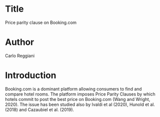 # Title 
Price parity clause on Booking.com

# Author
Carlo Reggiani

# Introduction
Booking.com is a dominant platform allowing consumers to find and compare hotel rooms.
The platform imposes Price Parity Clauses by which hotels commit to post the best price
on Booking.com (Wang and Wright, 2020). The issue has been studied also by Ivaldi et al (2020), 
Hunold et al. (2018) and Cazaubiel et al. (2019). 
